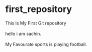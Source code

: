 # first_repository
This Is My First Git repository
<br></br>
hello i am sachin.
<br><br>
My Favourate sports is playing football.
